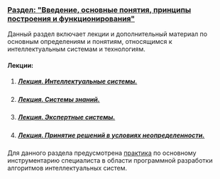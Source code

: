 ### <u>Раздел: "Введение, основные понятия, принципы построения и функционирования"</u>

Данный раздел включает лекции и дополнительный материал по основным определениям и понятиям, относящимся к интеллектуальным системам и технологиям. 

#### Лекции:

1. ##### 	[Лекция. Интеллектуальные системы.](Лекция.%20Интеллектуальные%20системы.pdf)

2. ##### 	[Лекция. Системы знаний.](Лекция.%20Системы%20знаний.pdf)

3. ##### [Лекция. Экспертные системы.](Лекция.%20Экспертные%20системы.pdf)

4. ##### [Лекция. Принятие решений в условиях неопределенности.](Лекция.%20Принятие%20решений%20в%20условиях%20неопределенности.pdf)



Для данного раздела предусмотрена [практика](/Practice/instruments/ReadMe.md) по основному инструментарию специалиста в области программной разработки алгоритмов интеллектуальных систем.
